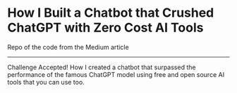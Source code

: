 # How I Built a Chatbot that Crushed ChatGPT with Zero Cost AI Tools
Repo of the code from the Medium article



---

Challenge Accepted! How I created a chatbot that surpassed the performance of the famous ChatGPT model using free and open source AI tools that you can use too.


